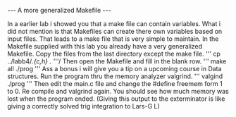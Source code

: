 --- A more generalized Makefile ---

In a earlier lab i showed you that a make file can contain variables.
What i did not mention is that Makefiles can create there own variables based
on input files. That leads to a make file that is very simple to maintain.
In the Makefile supplied with this lab you already have a very generalized
Makefile.
Copy the files from the last directory except the make file.
'''
cp ../labb4/*.{c,h} .
'''*/
Then open the Makefile and fill in the blank row.
'''
make all
./prog
'''
Ass a bonus i will give you a tip on a upcoming course in Data structures.
Run the program thru the memory analyzer valgrind.
'''
valgind ./prog
'''
Then edit the main.c file and change the #define freemem form 1 to 0.
Re compile and valgrind again.
You should see how much memory was lost when the program ended.
(Giving this output to the exterminator is like giving a correctly solved trig
integration to Lars-G L)
